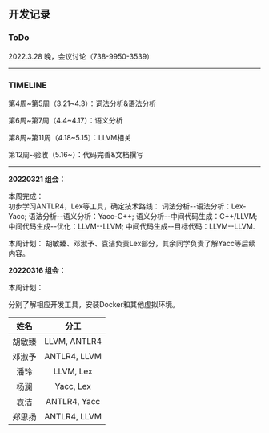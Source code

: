 ## 开发记录

### ToDo

2022.3.28 晚，会议讨论（738-9950-3539）

---

### TIMELINE

第4周\~第5周（3.21~4.3）：词法分析&语法分析

第6周\~第7周（4.4~4.17）：语义分析

第8周\~第11周（4.18~5.15）：LLVM相关

第12周\~验收（5.16~）：代码完善&文档撰写

---

**20220321 组会：**

本周完成：  
初步学习ANTLR4，Lex等工具，确定技术路线：
词法分析--语法分析：Lex-Yacc;
语法分析--语义分析：Yacc-C++;
语义分析--中间代码生成：C++/LLVM;
中间代码生成--优化：LLVM--LLVM;
中间代码生成--目标代码：LLVM--LLVM.

本周计划：
胡敏臻、邓淑予、袁洁负责Lex部分，其余同学负责了解Yacc等后续内容。


**20220316 组会：**

本周计划：

分别了解相应开发工具，安装Docker和其他虚拟环境。

|  姓名  |     分工      |
| :----: | :-----------: |
| 胡敏臻 | LLVM, ANTLR4 |
| 邓淑予 | ANTLR4, LLVM |
|  潘玲  |   LLVM, Lex   |
|  杨澜  |   Yacc, Lex   |
|  袁洁  | ANTLR4, Yacc |
| 郑思扬 | ANTLR4, LLVM |

